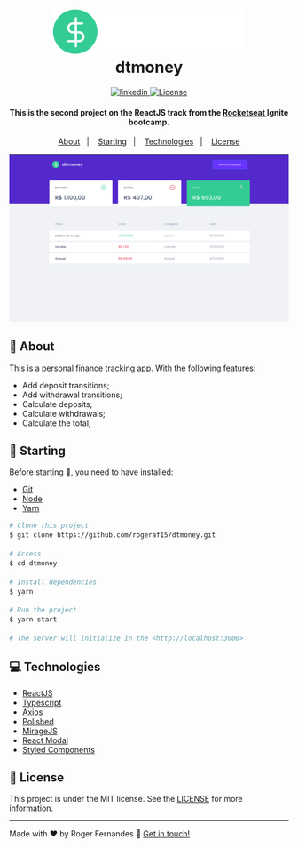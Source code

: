 <h1 align="center">
    <img alt="dtmoney" src="./src/assets/logo.svg" />
    <br>
    dtmoney
</h1>

<p align="center">
  <a href="https://www.linkedin.com/in/roger-fernandes-1488841b9/">
    <img alt="linkedin" src="https://img.shields.io/badge/-Roger%20Fernandes-8257E6?style=flat&logo=Linkedin&logoColor=white">
  </a>

  <a href="./LICENSE"> 
    <img  alt="License" src="https://img.shields.io/badge/license-MIT-8257E6">
  </a>
</p>

<h4 align="center">
  This is the second project on the ReactJS track from the <a href="https://github.com/Rocketseat/">Rocketseat </a> Ignite bootcamp.
</h4>


<p align="center">
  <a href="#ledger-about">About</a>&nbsp;&nbsp;&nbsp;|&nbsp;&nbsp;&nbsp;
  <a href="#running-starting">Starting</a>&nbsp;&nbsp;&nbsp;|&nbsp;&nbsp;&nbsp;
  <a href="#computer-technologies">Technologies</a>&nbsp;&nbsp;&nbsp;|&nbsp;&nbsp;&nbsp;
  <a href="#memo-license">License</a>
</p>

![App Screenshot](./screenshot.png)

## :ledger: About
This is a personal finance tracking app. With the following features:

- Add deposit transitions;
- Add withdrawal transitions;
- Calculate deposits;
- Calculate withdrawals;
- Calculate the total;


## :running: Starting

Before starting :checkered_flag:, you need to have installed:
- [Git](https://git-scm.com) 
- [Node](https://nodejs.org/en/)
- [Yarn](https://classic.yarnpkg.com/en/)

```bash
# Clone this project
$ git clone https://github.com/rogeraf15/dtmoney.git

# Access
$ cd dtmoney

# Install dependencies
$ yarn

# Run the project
$ yarn start

# The server will initialize in the <http://localhost:3000>
```

## :computer: Technologies

- [ReactJS](https://reactjs.org/)
- [Typescript](https://www.typescriptlang.org/)
- [Axios](https://github.com/axios/axios)
- [Polished](https://github.com/styled-components/polished)
- [MirageJS](https://miragejs.com/)
- [React Modal](https://github.com/reactjs/react-modal)
- [Styled Components](https://github.com/styled-components/styled-components)
  



## :memo: License

This project is under the MIT license. See the [LICENSE](./LICENSE) for more information.

---

Made with ♥ by Roger Fernandes :wave: [Get in touch!](https://www.linkedin.com/in/roger-fernandes-1488841b9/)

